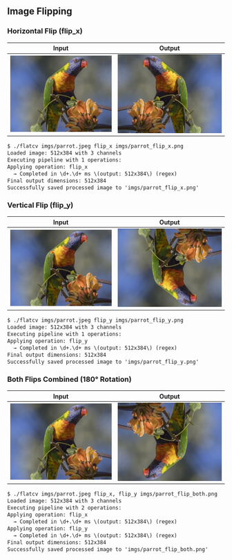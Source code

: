 ## Image Flipping

### Horizontal Flip (flip_x)

Input | Output
------|--------
![](imgs/parrot.jpeg) | ![](imgs/parrot_flip_x.png)

```scrut
$ ./flatcv imgs/parrot.jpeg flip_x imgs/parrot_flip_x.png
Loaded image: 512x384 with 3 channels
Executing pipeline with 1 operations:
Applying operation: flip_x
  → Completed in \d+.\d+ ms \(output: 512x384\) (regex)
Final output dimensions: 512x384
Successfully saved processed image to 'imgs/parrot_flip_x.png'
```


### Vertical Flip (flip_y)

Input | Output
------|--------
![](imgs/parrot.jpeg) | ![](imgs/parrot_flip_y.png)

```scrut
$ ./flatcv imgs/parrot.jpeg flip_y imgs/parrot_flip_y.png
Loaded image: 512x384 with 3 channels
Executing pipeline with 1 operations:
Applying operation: flip_y
  → Completed in \d+.\d+ ms \(output: 512x384\) (regex)
Final output dimensions: 512x384
Successfully saved processed image to 'imgs/parrot_flip_y.png'
```


### Both Flips Combined (180° Rotation)

Input | Output
------|--------
![](imgs/parrot.jpeg) | ![](imgs/parrot_flip_both.png)

```scrut
$ ./flatcv imgs/parrot.jpeg flip_x, flip_y imgs/parrot_flip_both.png
Loaded image: 512x384 with 3 channels
Executing pipeline with 2 operations:
Applying operation: flip_x
  → Completed in \d+.\d+ ms \(output: 512x384\) (regex)
Applying operation: flip_y
  → Completed in \d+.\d+ ms \(output: 512x384\) (regex)
Final output dimensions: 512x384
Successfully saved processed image to 'imgs/parrot_flip_both.png'
```

